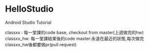 # HelloStudio
Android Studio Tutorial

classxx : 每一堂課的code base, checkout from master(上週做完的hw)
classxx_hw: 每一堂課結束後的code
master:永遠在最近的狀態,每次做完classxx_hw後都要做pr(pull request)
